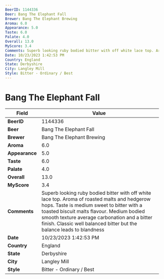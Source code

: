 ```yaml
---
BeerID: 1144336
Beer: Bang The Elephant Fall
Brewer: Bang The Elephant Brewing
Aroma: 6.0
Appearance: 5.0
Taste: 6.0
Palate: 4.0
Overall: 13.0
MyScore: 3.4
Comments: Superb looking ruby bodied bitter with off white lace top. Aroma of roasted malts and hedgerow hops. Taste is medium sweet to bitter with a toasted biscuit malts flavour. Medium bodied smooth texture average carbonation and a bitter finish. Classic well balanced bitter but the balance leads to blandness
Date: 10/23/2023 1:42:53 PM
Country: England
State: Derbyshire
City: Langley Mill
Style: Bitter - Ordinary / Best
---
```


# Bang The Elephant Fall

| Field         | Value |
|---------------|-------|
| **BeerID** | 1144336 |
| **Beer** | Bang The Elephant Fall |
| **Brewer** | Bang The Elephant Brewing |
| **Aroma** | 6.0 |
| **Appearance** | 5.0 |
| **Taste** | 6.0 |
| **Palate** | 4.0 |
| **Overall** | 13.0 |
| **MyScore** | 3.4 |
| **Comments** | Superb looking ruby bodied bitter with off white lace top. Aroma of roasted malts and hedgerow hops. Taste is medium sweet to bitter with a toasted biscuit malts flavour. Medium bodied smooth texture average carbonation and a bitter finish. Classic well balanced bitter but the balance leads to blandness  |
| **Date** | 10/23/2023 1:42:53 PM |
| **Country** | England |
| **State** | Derbyshire |
| **City** | Langley Mill |
| **Style** | Bitter - Ordinary / Best |
